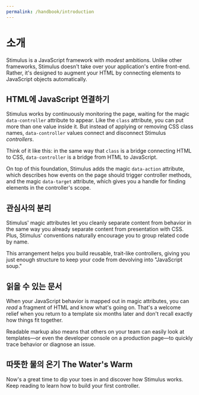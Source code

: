 ```yaml
---
permalink: /handbook/introduction
---
```


# 소개

Stimulus is a JavaScript framework with _modest_ ambitions. Unlike other frameworks, Stimulus doesn't take over your application's entire front-end. Rather, it's designed to augment your HTML by connecting elements to JavaScript objects automatically.

## HTML에 JavaScript 연결하기

Stimulus works by continuously monitoring the page, waiting for the magic `data-controller` attribute to appear. Like the `class` attribute, you can put more than one value inside it. But instead of applying or removing CSS class names, `data-controller` values connect and disconnect Stimulus _controllers_.

Think of it like this: in the same way that `class` is a bridge connecting HTML to CSS, `data-controller` is a bridge from HTML to JavaScript.

On top of this foundation, Stimulus adds the magic `data-action` attribute, which describes how events on the page should trigger controller methods, and the magic `data-target` attribute, which gives you a handle for finding elements in the controller's scope.

## 관심사의 분리

Stimulus' magic attributes let you cleanly separate content from behavior in the same way you already separate content from presentation with CSS. Plus, Stimulus' conventions naturally encourage you to group related code by name.

This arrangement helps you build reusable, trait-like controllers, giving you just enough structure to keep your code from devolving into "JavaScript soup."

## 읽을 수 있는 문서

When your JavaScript behavior is mapped out in magic attributes, you can _read_ a fragment of HTML and know what's going on. That's a welcome relief when you return to a template six months later and don't recall exactly how things fit together.

Readable markup also means that others on your team can easily look at templates—or even the developer console on a production page—to quickly trace behavior or diagnose an issue.

## 따뜻한 물의 온기 The Water's Warm

Now's a great time to dip your toes in and discover how Stimulus works. Keep reading to learn how to build your first controller.
